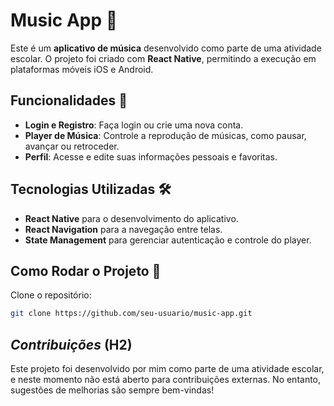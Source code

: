 # Music App 🎵

Este é um **aplicativo de música** desenvolvido como parte de uma atividade escolar. O projeto foi criado com **React Native**, permitindo a execução em plataformas móveis iOS e Android.

## Funcionalidades 📱

- **Login e Registro**: Faça login ou crie uma nova conta.
- **Player de Música**: Controle a reprodução de músicas, como pausar, avançar ou retroceder.
- **Perfil**: Acesse e edite suas informações pessoais e favoritas.

## Tecnologias Utilizadas 🛠️

- **React Native** para o desenvolvimento do aplicativo.
- **React Navigation** para a navegação entre telas.
- **State Management** para gerenciar autenticação e controle do player.

## Como Rodar o Projeto 🚀

Clone o repositório:
```bash
git clone https://github.com/seu-usuario/music-app.git

```

## *Contribuições* (H2)
Este projeto foi desenvolvido por mim como parte de uma atividade escolar, e neste momento não está aberto para contribuições externas. No entanto, sugestões de melhorias são sempre bem-vindas!
